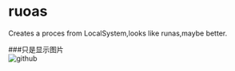# ruoas
Creates a proces from LocalSystem,looks like runas,maybe better.


###只是显示图片  
![github](https://static-js.b0.upaiyun.com/wp-content/uploads/2016/06/s10.png "github")  

